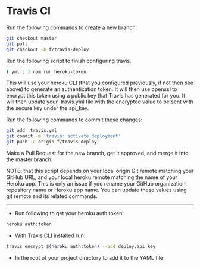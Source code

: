# Travis CI

Run the following commands to create a new branch:
```zsh
git checkout master
git pull
git checkout -b f/travis-deploy
```

Run the following script to finish configuring travis.
```zsh
( yml : ) npm run heroku-token
```
 This will use your heroku CLI (that you configured previously, if not then see above) to generate an authentication token. It will then use openssl to encrypt this token using a public key that Travis has generated for you. It will then update your .travis.yml file with the encrypted value to be sent with the secure key under the api_key.

Run the following commands to commit these changes:

```zsh
git add .travis.yml
git commit -m 'travis: activate deployment'
git push -u origin f/travis-deploy
```
Make a Pull Request for the new branch, get it approved, and merge it into the master branch.

NOTE: that this script depends on your local origin Git remote matching your GitHub URL, and your local heroku remote matching the name of your Heroku app. This is only an issue if you rename your GitHub organization, repository name or Heroku app name. You can update these values using git remote and its related commands.
* * *

- Run following to get your heroku auth token:
```zsh
heroku auth:token
```
- With Travis CLI installed run:
```zsh
travis encrypt $(heroku auth:token) --add deploy.api_key
```
- In the root of your project directory to add it to the YAML file